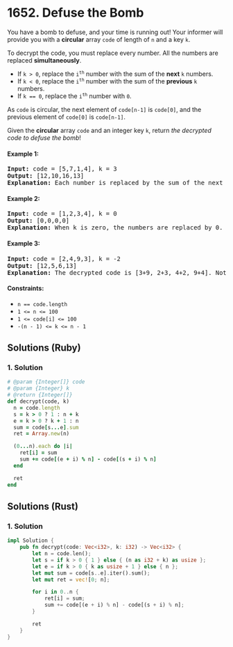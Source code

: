 # 1652. Defuse the Bomb
You have a bomb to defuse, and your time is running out! Your informer will provide you with a **circular** array `code` of length of `n` and a key `k`.

To decrypt the code, you must replace every number. All the numbers are replaced **simultaneously**.
* If `k > 0`, replace the <code>i<sup>th</sup></code> number with the sum of the **next** `k` numbers.
* If `k < 0`, replace the <code>i<sup>th</sup></code> number with the sum of the **previous** `k` numbers.
* If `k == 0`, replace the <code>i<sup>th</sup></code> number with `0`.

As `code` is circular, the next element of `code[n-1]` is `code[0]`, and the previous element of `code[0]` is `code[n-1]`.

Given the **circular** array `code` and an integer key `k`, return *the decrypted code to defuse the bomb*!

#### Example 1:
<pre>
<strong>Input:</strong> code = [5,7,1,4], k = 3
<strong>Output:</strong> [12,10,16,13]
<strong>Explanation:</strong> Each number is replaced by the sum of the next 3 numbers. The decrypted code is [7+1+4, 1+4+5, 4+5+7, 5+7+1]. Notice that the numbers wrap around.
</pre>

#### Example 2:
<pre>
<strong>Input:</strong> code = [1,2,3,4], k = 0
<strong>Output:</strong> [0,0,0,0]
<strong>Explanation:</strong> When k is zero, the numbers are replaced by 0.
</pre>

#### Example 3:
<pre>
<strong>Input:</strong> code = [2,4,9,3], k = -2
<strong>Output:</strong> [12,5,6,13]
<strong>Explanation:</strong> The decrypted code is [3+9, 2+3, 4+2, 9+4]. Notice that the numbers wrap around again. If k is negative, the sum is of the <b>previous</b> numbers.
</pre>

#### Constraints:
* `n == code.length`
* `1 <= n <= 100`
* `1 <= code[i] <= 100`
* `-(n - 1) <= k <= n - 1`

## Solutions (Ruby)

### 1. Solution
```Ruby
# @param {Integer[]} code
# @param {Integer} k
# @return {Integer[]}
def decrypt(code, k)
  n = code.length
  s = k > 0 ? 1 : n + k
  e = k > 0 ? k + 1 : n
  sum = code[s...e].sum
  ret = Array.new(n)

  (0...n).each do |i|
    ret[i] = sum
    sum += code[(e + i) % n] - code[(s + i) % n]
  end

  ret
end
```

## Solutions (Rust)

### 1. Solution
```Rust
impl Solution {
    pub fn decrypt(code: Vec<i32>, k: i32) -> Vec<i32> {
        let n = code.len();
        let s = if k > 0 { 1 } else { (n as i32 + k) as usize };
        let e = if k > 0 { k as usize + 1 } else { n };
        let mut sum = code[s..e].iter().sum();
        let mut ret = vec![0; n];

        for i in 0..n {
            ret[i] = sum;
            sum += code[(e + i) % n] - code[(s + i) % n];
        }

        ret
    }
}
```
